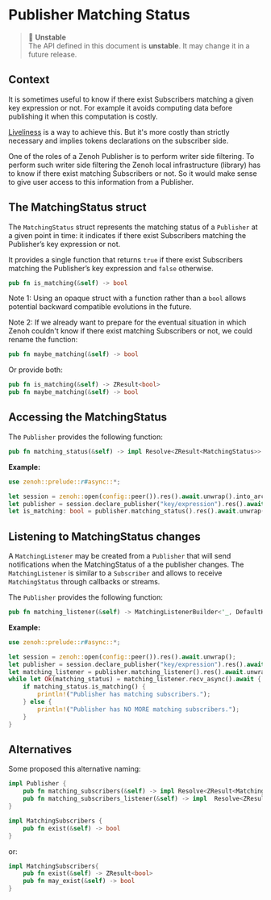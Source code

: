 # Publisher Matching Status

> 🔬 **Unstable**<br/>
> The API defined in this document is **unstable**. It may change it in a future release.

## Context

It is sometimes useful to know if there exist Subscribers matching a given key expression or not. For example it avoids computing data before publishing it when this computation is costly.

[Liveliness](Liveliness.md) is a way to achieve this. But it's more costly than strictly necessary and implies tokens declarations on the subscriber side.

One of the roles of a Zenoh Publisher is to perform writer side filtering. To perform such writer side filtering the Zenoh local infrastructure (library) has to know if there exist matching Subscribers or not. So it would make sense to give user access to this information from a Publisher.

## The MatchingStatus struct

The `MatchingStatus` struct represents the matching status of a `Publisher` at a given point in time: it indicates if there exist Subscribers matching the Publisher’s key expression or not.

It provides a single function that returns `true` if there exist Subscribers matching the Publisher’s key expression and `false` otherwise.

```rust
pub fn is_matching(&self) -> bool
```

Note 1: Using an opaque struct with a function rather than a `bool` allows potential backward compatible evolutions in the future.

Note 2: If we already want to prepare for the eventual situation in which Zenoh couldn't know if there exist matching Subscribers or not, we could rename the function:

```rust
pub fn maybe_matching(&self) -> bool
```

Or provide both: 
```rust
pub fn is_matching(&self) -> ZResult<bool>
pub fn maybe_matching(&self) -> bool
```

## Accessing the MatchingStatus

The `Publisher` provides the following function: 
```rust
pub fn matching_status(&self) -> impl Resolve<ZResult<MatchingStatus>>
```

**Example:**
```rust
use zenoh::prelude::r#async::*;

let session = zenoh::open(config::peer()).res().await.unwrap().into_arc();
let publisher = session.declare_publisher("key/expression").res().await.unwrap();
let is_matching: bool = publisher.matching_status().res().await.unwrap().is_matching();
```

## Listening to MatchingStatus changes

A `MatchingListener` may be created from a `Publisher` that will send notifications when the MatchingStatus of a the publisher changes. The `MatchingListener` is similar to a `Subscriber` and allows to receive `MatchingStatus` through callbacks or streams.

The `Publisher` provides the following function: 
```rust
pub fn matching_listener(&self) -> MatchingListenerBuilder<'_, DefaultHandler>
```

**Example:**
```rust
use zenoh::prelude::r#async::*;

let session = zenoh::open(config::peer()).res().await.unwrap();
let publisher = session.declare_publisher("key/expression").res().await.unwrap();
let matching_listener = publisher.matching_listener().res().await.unwrap();
while let Ok(matching_status) = matching_listener.recv_async().await {
    if matching_status.is_matching() {
        println!("Publisher has matching subscribers.");
    } else {
        println!("Publisher has NO MORE matching subscribers.");
    }
}
```

## Alternatives

Some proposed this alternative naming:
```rust
impl Publisher {
    pub fn matching_subscribers(&self) -> impl Resolve<ZResult<MatchingSubscribers>>
    pub fn matching_subscribers_listener(&self) -> impl  Resolve<ZResult<MatchingSubscribersListener>>
}
```

```rust
impl MatchingSubscribers {
    pub fn exist(&self) -> bool
}
```
or:
```rust
impl MatchingSubscribers{
    pub fn exist(&self) -> ZResult<bool>
    pub fn may_exist(&self) -> bool
}
```
